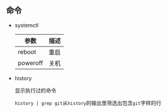 ## 命令

- systemctl

  参数     |描述
  ---     |---
  reboot  |重启
  poweroff|关机

- history

  显示执行过的命令

  `history | grep git`从`history`的输出里筛选出包含`git`字样的行
